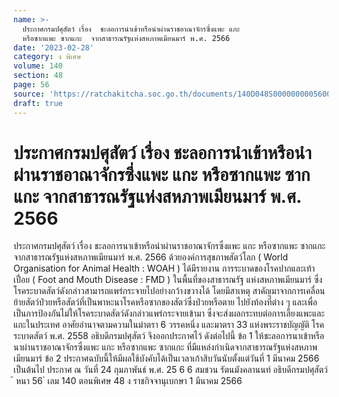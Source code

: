 ```yaml
---
name: >-
  ประกาศกรมปศุสัตว์ เรื่อง  ชะลอการนำเข้าหรือนำผ่านราชอาณาจักรซึ่งแพะ แกะ
  หรือซากแพะ ซากแกะ  จากสาธารณรัฐแห่งสหภาพเมียนมาร์ พ.ศ. 2566
date: '2023-02-28'
category: ง พิเศษ
volume: 140
section: 48
page: 56
source: 'https://ratchakitcha.soc.go.th/documents/140D048S0000000005600.pdf'
draft: true
---
```


# ประกาศกรมปศุสัตว์ เรื่อง  ชะลอการนำเข้าหรือนำผ่านราชอาณาจักรซึ่งแพะ แกะ หรือซากแพะ ซากแกะ  จากสาธารณรัฐแห่งสหภาพเมียนมาร์ พ.ศ. 2566

ประกาศกรมปศุสัตว์ เรื่อง ชะลอการนาเข้าหรือนำผ่านราชอาณาจักรซึ่งแพะ แกะ หรือซากแพะ ซากแกะ จากสาธารณรัฐแห่งสหภาพเมียนมาร์ พ.ศ. 2566 ด้วยองค์การสุขภาพสัตว์โลก ( World Organisation for Animal Health : WOAH ) ได้มีรายงาน การระบาดของโรคปากและเท้าเปื่อย ( Foot and Mouth Disease : FMD ) ในพื้นที่ของสาธารณรัฐ แห่งสหภาพเมียนมาร์ ซึ่งโรคระบาดสัตว์ดังกล่าวสามารถแพร่กระจายไปอย่างกว้างขวางได้ โดยมีสาเหตุ สาคัญมาจากการเคลื่อนย้ายสัตว์ป่วยหรือสัตว์ที่เป็นพาหะนาโรคหรือซากของสัตว์ซึ่งป่วยหรือตาย ไปยังท้องที่ต่าง ๆ และเพื่อเป็นการป้องกันไม่ให้โรคระบาดสัตว์ดังกล่าวแพร่กระจายเข้ามา ซึ่งจะส่งผลกระทบต่อการเลี้ยงแพะและแกะในประเทศ อาศัยอำนาจตามความในมำตรา 6 วรรคหนึ่ง และมาตรา 33 แห่งพระราชบัญญัติ โรคระบาดสัตว์ พ.ศ. 2558 อธิบดีกรมปศุสัตว์ จึงออกประกาศไว้ ดังต่อไปนี้ ข้อ 1 ให้ชะลอการนาเข้าหรือนาผ่านราชอาณาจักรซึ่งแพะ แกะ หรือซากแพะ ซากแกะ ที่มีแหล่งกำเนิดจากสาธารณรัฐแห่งสหภาพเมียนมาร์ ข้อ 2 ประกาศฉบับนี้ให้มีผลใช้บังคับได้เป็นเวลาเก้าสิบวันนับตั้งแต่วันที่ 1 มีนาคม 2566 เป็นต้นไป ประกาศ ณ วันที่ 24 กุมภาพันธ์ พ.ศ. 25 6 6 สมชวน รัตนมังคลานนท์ อธิบดีกรมปศุสัตว์ ้ หนา 56 ่ เลม 140 ตอนพิเศษ 48 ง ราชกิจจานุเบกษา 1 มีนาคม 2566
